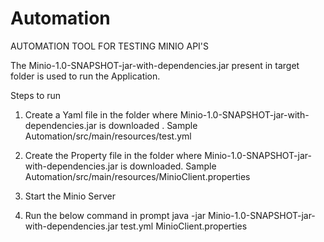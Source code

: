 # Automation
AUTOMATION TOOL FOR TESTING MINIO API'S

The Minio-1.0-SNAPSHOT-jar-with-dependencies.jar present in target folder is used to run the Application.

Steps to run 
1. Create a Yaml file in the folder where Minio-1.0-SNAPSHOT-jar-with-dependencies.jar is downloaded . Sample 
Automation/src/main/resources/test.yml

2. Create the Property file in the folder where Minio-1.0-SNAPSHOT-jar-with-dependencies.jar is downloaded. Sample 
Automation/src/main/resources/MinioClient.properties

3. Start the Minio Server 

4. Run the below command in prompt
java -jar Minio-1.0-SNAPSHOT-jar-with-dependencies.jar test.yml MinioClient.properties
